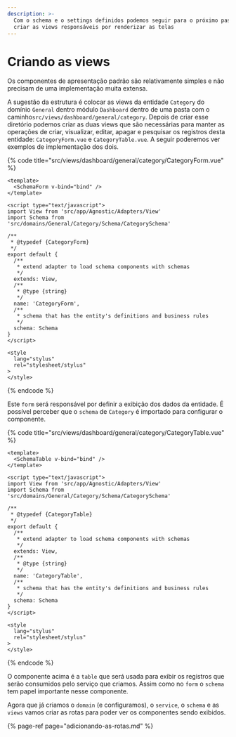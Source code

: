 ```yaml
---
description: >-
  Com o schema e o settings definidos podemos seguir para o próximo passo que é
  criar as views responsáveis por renderizar as telas
---
```


# Criando as views

Os componentes de apresentação padrão são relativamente simples e não precisam de uma implementação muita extensa.

A sugestão da estrutura é colocar as views da entidade `Category` do domínio `General` dentro módulo `Dashboard` dentro de uma pasta com o caminho`src/views/dashboard/general/category`. Depois de criar esse diretório podemos criar as duas views que são necessárias para manter as operações de criar, visualizar, editar, apagar e pesquisar os registros desta entidade: `CategoryForm.vue` e `CategoryTable.vue`. A seguir poderemos ver exemplos de implementação dos dois.

{% code title="src/views/dashboard/general/category/CategoryForm.vue" %}
```markup
<template>
  <SchemaForm v-bind="bind" />
</template>

<script type="text/javascript">
import View from 'src/app/Agnostic/Adapters/View'
import Schema from 'src/domains/General/Category/Schema/CategorySchema'

/**
 * @typedef {CategoryForm}
 */
export default {
  /**
   * extend adapter to load schema components with schemas
   */
  extends: View,
  /**
   * @type {string}
   */
  name: 'CategoryForm',
  /**
   * schema that has the entity's definitions and business rules
   */
  schema: Schema
}
</script>

<style
  lang="stylus"
  rel="stylesheet/stylus"
>
</style>

```
{% endcode %}

Este `form` será responsável por definir a exibição dos dados da entidade. É possível perceber que o `schema` de `Category` é importado para configurar o componente.

{% code title="src/views/dashboard/general/category/CategoryTable.vue" %}
```markup
<template>
  <SchemaTable v-bind="bind" />
</template>

<script type="text/javascript">
import View from 'src/app/Agnostic/Adapters/View'
import Schema from 'src/domains/General/Category/Schema/CategorySchema'

/**
 * @typedef {CategoryTable}
 */
export default {
  /**
   * extend adapter to load schema components with schemas
   */
  extends: View,
  /**
   * @type {string}
   */
  name: 'CategoryTable',
  /**
   * schema that has the entity's definitions and business rules
   */
  schema: Schema
}
</script>

<style
  lang="stylus"
  rel="stylesheet/stylus"
>
</style>

```
{% endcode %}

O componente acima é a `table` que será usada para exibir os registros que serão consumidos pelo serviço que criamos. Assim como no `form` o `schema` tem papel importante nesse componente.

Agora que já criamos o `domain` \(e configuramos\), o `service`, o `schema` e as `views` vamos criar as rotas para poder ver os componentes sendo exibidos.

{% page-ref page="adicionando-as-rotas.md" %}



